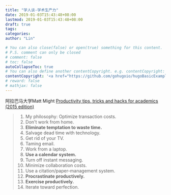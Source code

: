 ```yaml
---
title: "学人谈-学术生产力"
date: 2019-01-03T15:43:48+08:00
lastmod: 2019-01-03T15:43:48+08:00
draft: true
tags: 
categories: 
author: "Lin"

# You can also close(false) or open(true) something for this content.
# P.S. comment can only be closed
# comment: false
# toc: false
autoCollapseToc: true
# You can also define another contentCopyright. e.g. contentCopyright: "This is another copyright."
contentCopyright: '<a href="https://github.com/gohugoio/hugoBasicExample" rel="noopener" target="_blank">See origin</a>'
# reward: false
# mathjax: false 
---
```


阿拉巴马大学Matt Might [Productivity tips, tricks and hacks for academics (2015 edition)](http://matt.might.net/articles/productivity-tips-hints-hacks-tricks-for-grad-students-academics/#work)

> 1. My philosophy: Optimize transaction costs.
> 2. Don't work from home.
> 3. **Eliminate temptation to waste time.**
> 4. Salvage dead time with technology.
> 5. Get rid of your TV.
> 6. Taming email.
> 7. Work from a laptop.
> 8. **Use a calendar system.**
> 9. Turn off instant messaging.
> 10. Minimize collaboration costs.
> 11. Use a citation/paper-management system.
> 12. **Procrastinate productively.**
> 13. **Exercise productively.**
> 14. Iterate toward perfection.